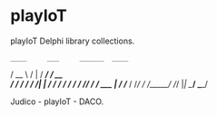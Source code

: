 # playIoT
playIoT Delphi library collections.

    ____     ___     ______  ____ 
   / __ \   /   |   / ____/ / __ \
  / / / /  / /| |  / /     / / / /
 / /_/ /  / ___ | / /___  / /_/ / 
/_____/  /_/  |_| \____/  \____/  
 
Judico - playIoT - DACO.
